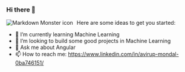 ### Hi there 👋
<img src="https://blog.bismart.com/hubfs/20190903-MachineLearning.jpg" alt="Markdown Monster icon" style="float: left; margin-right: 10px;">
Here are some ideas to get you started:

- 🌱 I’m currently learning Machine Learning
- 👯 I’m looking to build some good projects in Machine Learning
- 💬 Ask me about Angular
- 📫 How to reach me: https://www.linkedin.com/in/avirup-mondal-0ba746151/
